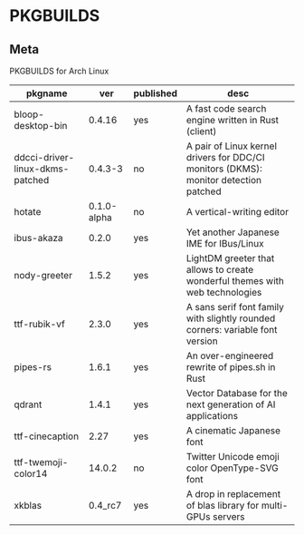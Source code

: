 # PKGBUILDS

## Meta

PKGBUILDS for Arch Linux

| pkgname                         | ver         | published | desc                                                                                 |
| ------------------------------- | ----------- | --------- | ------------------------------------------------------------------------------------ |
| bloop-desktop-bin               | 0.4.16      | yes       | A fast code search engine written in Rust (client)                                   |
| ddcci-driver-linux-dkms-patched | 0.4.3-3     | no        | A pair of Linux kernel drivers for DDC/CI monitors (DKMS): monitor detection patched |
| hotate                          | 0.1.0-alpha | no        | A vertical-writing editor                                                            |
| ibus-akaza                      | 0.2.0       | yes       | Yet another Japanese IME for IBus/Linux                                              |
| nody-greeter                    | 1.5.2       | yes       | LightDM greeter that allows to create wonderful themes with web technologies         |
| ttf-rubik-vf                    | 2.3.0       | yes       | A sans serif font family with slightly rounded corners: variable font version        |
| pipes-rs                        | 1.6.1       | yes       | An over-engineered rewrite of pipes.sh in Rust                                       |
| qdrant                          | 1.4.1       | yes       | Vector Database for the next generation of AI applications                           |
| ttf-cinecaption                 | 2.27        | yes       | A cinematic Japanese font                                                            |
| ttf-twemoji-color14             | 14.0.2      | no        | Twitter Unicode emoji color OpenType-SVG font                                        |
| xkblas                          | 0.4_rc7     | yes       | A drop in replacement of blas library for multi-GPUs servers                         |
